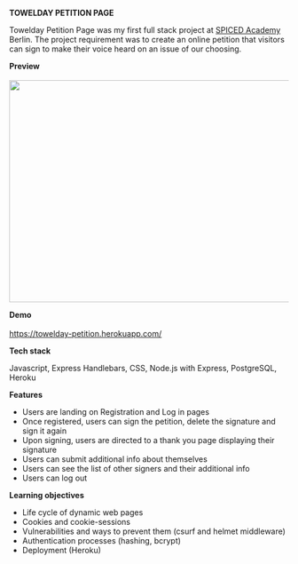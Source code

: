 <strong>TOWELDAY PETITION PAGE</strong>

<p>Towelday Petition Page was my first full stack project at <a href="https://www.spiced-academy.com/en/program/full-stack-web-development/?gclid=CjwKCAjw4MP5BRBtEiwASfwALxpOPOTnCn-ZlPACzpYwRih4SSzYRfxkCuOBJcq71BpkHsr1naRbwRoCStYQAvD_BwE">SPICED Academy</a> Berlin.
The project requirement was to create an online petition that visitors can sign to make their voice heard on an issue of our choosing.</p>

<strong>Preview</strong>
<br></br>
<img width="700" height="400" src="https://media.giphy.com/media/YP2qSDxf21txfcit33/giphy.gif"/>

<strong>Demo</strong>
<br></br>
<a href="https://towelday-petition.herokuapp.com/">https://towelday-petition.herokuapp.com/</a>

<strong>Tech stack</strong>

<p>Javascript, Express Handlebars, CSS, Node.js with Express, PostgreSQL, Heroku</p>

<strong>Features</strong>
<ul>
<li>Users are landing on Registration and Log in pages</li>
<li>Once registered, users can sign the petition, delete the signature and sign it again</li>
<li>Upon signing, users are directed to a thank you page displaying their signature</li>
<li>Users can submit additional info about themselves</li>
<li>Users can see the list of other signers and their additional info</li>
<li>Users can log out</li>
</ul>

<strong>Learning objectives</strong>
<ul>
<li>Life cycle of dynamic web pages</li>
<li>Cookies and cookie-sessions</li>
<li>Vulnerabilities and ways to prevent them (csurf and helmet middleware)</li>
<li>Authentication processes (hashing, bcrypt)</li>
<li>Deployment (Heroku)</li>
</ul>




